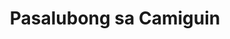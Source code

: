 ---
title: "Pasalubong sa Camiguin"
url: /mambajao/pasalubong-sa-camiguin/
shop: department store
---